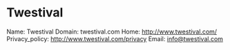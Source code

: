 
# Twestival

Name: Twestival
Domain: twestival.com
Home: http://www.twestival.com/
Privacy_policy: http://www.twestival.com/privacy
Email: info@twestival.com
